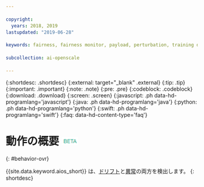 ```yaml
---

copyright:
  years: 2018, 2019
lastupdated: "2019-06-28"

keywords: fairness, fairness monitor, payload, perturbation, training data, debiased

subcollection: ai-openscale

---
```


{:shortdesc: .shortdesc}
{:external: target="_blank" .external}
{:tip: .tip}
{:important: .important}
{:note: .note}
{:pre: .pre}
{:codeblock: .codeblock}
{:download: .download}
{:screen: .screen}
{:javascript: .ph data-hd-programlang='javascript'}
{:java: .ph data-hd-programlang='java'}
{:python: .ph data-hd-programlang='python'}
{:swift: .ph data-hd-programlang='swift'}
{:faq: data-hd-content-type='faq'}

# 動作の概要 ![beta tag](images/beta.png)
{: #behavior-ovr}

{{site.data.keyword.aios_short}} は、[ドリフト](https://test.cloud.ibm.com/docs/services/ai-openscale?topic=ai-openscale-behavior-drift-ovr)と[異常](https://test.cloud.ibm.com/docs/services/ai-openscale?topic=ai-openscale-behavior-anomalies)の両方を検出します。
{: shortdesc}
